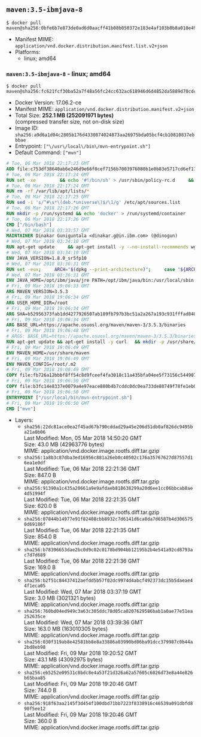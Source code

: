 ## `maven:3.5-ibmjava-8`

```console
$ docker pull maven@sha256:0bfe6b7e873de0ad6d0aacff41b08b050372e183e4af103b0b8a010e4985a0b2
```

-	Manifest MIME: `application/vnd.docker.distribution.manifest.list.v2+json`
-	Platforms:
	-	linux; amd64

### `maven:3.5-ibmjava-8` - linux; amd64

```console
$ docker pull maven@sha256:fc621fcf30ba52a7f48a56fc24cc632ac618946d6d4852da5889d70cdca4464d
```

-	Docker Version: 17.06.2-ce
-	Manifest MIME: `application/vnd.docker.distribution.manifest.v2+json`
-	Total Size: **252.1 MB (252091971 bytes)**  
	(compressed transfer size, not on-disk size)
-	Image ID: `sha256:a9d6a1d04c2805b176d4330874024873aa26975bda05bcf4cb10810837ebbbae`
-	Entrypoint: `["\/usr\/local\/bin\/mvn-entrypoint.sh"]`
-	Default Command: `["mvn"]`

```dockerfile
# Tue, 06 Mar 2018 22:17:23 GMT
ADD file:c753df38640ab6e246d9e66f0cef7156b7003976080b1e0b83e5717cd6ef1725 in / 
# Tue, 06 Mar 2018 22:17:24 GMT
RUN set -xe 		&& echo '#!/bin/sh' > /usr/sbin/policy-rc.d 	&& echo 'exit 101' >> /usr/sbin/policy-rc.d 	&& chmod +x /usr/sbin/policy-rc.d 		&& dpkg-divert --local --rename --add /sbin/initctl 	&& cp -a /usr/sbin/policy-rc.d /sbin/initctl 	&& sed -i 's/^exit.*/exit 0/' /sbin/initctl 		&& echo 'force-unsafe-io' > /etc/dpkg/dpkg.cfg.d/docker-apt-speedup 		&& echo 'DPkg::Post-Invoke { "rm -f /var/cache/apt/archives/*.deb /var/cache/apt/archives/partial/*.deb /var/cache/apt/*.bin || true"; };' > /etc/apt/apt.conf.d/docker-clean 	&& echo 'APT::Update::Post-Invoke { "rm -f /var/cache/apt/archives/*.deb /var/cache/apt/archives/partial/*.deb /var/cache/apt/*.bin || true"; };' >> /etc/apt/apt.conf.d/docker-clean 	&& echo 'Dir::Cache::pkgcache ""; Dir::Cache::srcpkgcache "";' >> /etc/apt/apt.conf.d/docker-clean 		&& echo 'Acquire::Languages "none";' > /etc/apt/apt.conf.d/docker-no-languages 		&& echo 'Acquire::GzipIndexes "true"; Acquire::CompressionTypes::Order:: "gz";' > /etc/apt/apt.conf.d/docker-gzip-indexes 		&& echo 'Apt::AutoRemove::SuggestsImportant "false";' > /etc/apt/apt.conf.d/docker-autoremove-suggests
# Tue, 06 Mar 2018 22:17:24 GMT
RUN rm -rf /var/lib/apt/lists/*
# Tue, 06 Mar 2018 22:17:25 GMT
RUN sed -i 's/^#\s*\(deb.*universe\)$/\1/g' /etc/apt/sources.list
# Tue, 06 Mar 2018 22:17:26 GMT
RUN mkdir -p /run/systemd && echo 'docker' > /run/systemd/container
# Tue, 06 Mar 2018 22:17:26 GMT
CMD ["/bin/bash"]
# Wed, 07 Mar 2018 03:33:57 GMT
MAINTAINER Dinakar Guniguntala <dinakar.g@in.ibm.com> (@dinogun)
# Wed, 07 Mar 2018 03:34:10 GMT
RUN apt-get update     && apt-get install -y --no-install-recommends wget ca-certificates     && rm -rf /var/lib/apt/lists/*
# Wed, 07 Mar 2018 03:34:10 GMT
ENV JAVA_VERSION=1.8.0_sr5fp10
# Wed, 07 Mar 2018 03:36:31 GMT
RUN set -eux;     ARCH="$(dpkg --print-architecture)";     case "${ARCH}" in        amd64|x86_64)          ESUM='59b9eb7ead4d552c07028a2f1aa84947d7cc73c0f21bd2213e8f12683bce32c5';          YML_FILE='sdk/linux/x86_64/index.yml';          ;;        i386)          ESUM='41aff429d032e4fa173d73730ac961c232abeaa79286cdb51c0a4a59982bdabc';          YML_FILE='sdk/linux/i386/index.yml';          ;;        ppc64el|ppc64le)          ESUM='a77acfbd5d4d3997b8ef849d7bf0ce559f1eeb43e130051b6ccdcb488e3d4556';          YML_FILE='sdk/linux/ppc64le/index.yml';          ;;        s390)          ESUM='55a24c33e0f94ff1e83ed259c6acc43a240659b43050992f44bc33ad4971aaa9';          YML_FILE='sdk/linux/s390/index.yml';          ;;        s390x)          ESUM='3fb233a571f85ec8246769801ddd62d9b8e9dfc1599367bbab580f76c7242d99';          YML_FILE='sdk/linux/s390x/index.yml';          ;;        *)          echo "Unsupported arch: ${ARCH}";          exit 1;          ;;     esac;     BASE_URL="https://public.dhe.ibm.com/ibmdl/export/pub/systems/cloud/runtimes/java/meta/";     wget -q -U UA_IBM_JAVA_Docker -O /tmp/index.yml ${BASE_URL}/${YML_FILE};     JAVA_URL=$(cat /tmp/index.yml | sed -n '/'${JAVA_VERSION}'/{n;p}' | sed -n 's/\s*uri:\s//p' | tr -d '\r');     wget -q -U UA_IBM_JAVA_Docker -O /tmp/ibm-java.bin ${JAVA_URL};     echo "${ESUM}  /tmp/ibm-java.bin" | sha256sum -c -;     echo "INSTALLER_UI=silent" > /tmp/response.properties;     echo "USER_INSTALL_DIR=/opt/ibm/java" >> /tmp/response.properties;     echo "LICENSE_ACCEPTED=TRUE" >> /tmp/response.properties;     mkdir -p /opt/ibm;     chmod +x /tmp/ibm-java.bin;     /tmp/ibm-java.bin -i silent -f /tmp/response.properties;     rm -f /tmp/response.properties;     rm -f /tmp/index.yml;     rm -f /tmp/ibm-java.bin;     cd /opt/ibm/java/jre/lib;     rm -rf icc;
# Wed, 07 Mar 2018 03:36:31 GMT
ENV JAVA_HOME=/opt/ibm/java/jre PATH=/opt/ibm/java/bin:/usr/local/sbin:/usr/local/bin:/usr/sbin:/usr/bin:/sbin:/bin
# Fri, 09 Mar 2018 19:06:33 GMT
ARG MAVEN_VERSION=3.5.3
# Fri, 09 Mar 2018 19:06:34 GMT
ARG USER_HOME_DIR=/root
# Fri, 09 Mar 2018 19:06:34 GMT
ARG SHA=b52956373fab1dd4277926507ab189fb797b3bc51a2a267a193c931fffad8408
# Fri, 09 Mar 2018 19:06:34 GMT
ARG BASE_URL=https://apache.osuosl.org/maven/maven-3/3.5.3/binaries
# Fri, 09 Mar 2018 19:06:48 GMT
# ARGS: BASE_URL=https://apache.osuosl.org/maven/maven-3/3.5.3/binaries MAVEN_VERSION=3.5.3 SHA=b52956373fab1dd4277926507ab189fb797b3bc51a2a267a193c931fffad8408 USER_HOME_DIR=/root
RUN apt-get update && apt-get install -y curl   && mkdir -p /usr/share/maven /usr/share/maven/ref   && curl -fsSL -o /tmp/apache-maven.tar.gz ${BASE_URL}/apache-maven-${MAVEN_VERSION}-bin.tar.gz   && echo "${SHA}  /tmp/apache-maven.tar.gz" | sha256sum -c -   && tar -xzf /tmp/apache-maven.tar.gz -C /usr/share/maven --strip-components=1   && rm -f /tmp/apache-maven.tar.gz   && ln -s /usr/share/maven/bin/mvn /usr/bin/mvn
# Fri, 09 Mar 2018 19:06:49 GMT
ENV MAVEN_HOME=/usr/share/maven
# Fri, 09 Mar 2018 19:06:49 GMT
ENV MAVEN_CONFIG=/root/.m2
# Fri, 09 Mar 2018 19:06:49 GMT
COPY file:fb726a12bbbf8ff54c8d9fceef4fa3018c11a435bfa04ee5f73156c544907861 in /usr/local/bin/mvn-entrypoint.sh 
# Fri, 09 Mar 2018 19:06:50 GMT
COPY file:b3fc14e8337e0079a4e97eace880b4b7cddc0dc0ea733de80749f78fe1eb089a in /usr/share/maven/ref/ 
# Fri, 09 Mar 2018 19:06:50 GMT
ENTRYPOINT ["/usr/local/bin/mvn-entrypoint.sh"]
# Fri, 09 Mar 2018 19:06:50 GMT
CMD ["mvn"]
```

-	Layers:
	-	`sha256:22dc81ace0ea2f45ad67b790cddad29a45e206d51db0af826dc9495ba21a0b06`  
		Last Modified: Mon, 05 Mar 2018 14:50:20 GMT  
		Size: 43.0 MB (42963776 bytes)  
		MIME: application/vnd.docker.image.rootfs.diff.tar.gzip
	-	`sha256:1a8b3c87dba3ed16956c881a26eb0c40502c176a35767627d87557d16ea1e0df`  
		Last Modified: Tue, 06 Mar 2018 22:21:36 GMT  
		Size: 847.0 B  
		MIME: application/vnd.docker.image.rootfs.diff.tar.gzip
	-	`sha256:91390a1c435a20661a9e9afdaeb818638299a20d6ee1cc06bbcab8ae4d51994f`  
		Last Modified: Tue, 06 Mar 2018 22:21:35 GMT  
		Size: 620.0 B  
		MIME: application/vnd.docker.image.rootfs.diff.tar.gzip
	-	`sha256:07844b14977e91f82408cbb8932c7d6141d6ca8da7d6587b4d3065750d69186f`  
		Last Modified: Tue, 06 Mar 2018 22:21:35 GMT  
		Size: 854.0 B  
		MIME: application/vnd.docker.image.rootfs.diff.tar.gzip
	-	`sha256:b78396653dae2bc0d9c02c0178bd904bb12195b2b4e541a92cd8793ac7d7d689`  
		Last Modified: Tue, 06 Mar 2018 22:21:36 GMT  
		Size: 169.0 B  
		MIME: application/vnd.docker.image.rootfs.diff.tar.gzip
	-	`sha256:b2f51c84437412aefdd5b57f02dc9974d4abcf492373dc15b5daeae44f1eca05`  
		Last Modified: Wed, 07 Mar 2018 03:37:19 GMT  
		Size: 3.0 MB (3021321 bytes)  
		MIME: application/vnd.docker.image.rootfs.diff.tar.gzip
	-	`sha256:760bd04ed949c3a63c305ddc78d05ca0207629586bab1a0ae77e51ea252635ce`  
		Last Modified: Wed, 07 Mar 2018 03:39:36 GMT  
		Size: 163.0 MB (163010305 bytes)  
		MIME: application/vnd.docker.image.rootfs.diff.tar.gzip
	-	`sha256:030f319ab8e42581bb8e8a33886a03990bd06ba91dcc379987c0b44a2bd8eb98`  
		Last Modified: Fri, 09 Mar 2018 19:20:52 GMT  
		Size: 43.1 MB (43092975 bytes)  
		MIME: application/vnd.docker.image.rootfs.diff.tar.gzip
	-	`sha256:eb5252e09531c8bdc8e4a53f21d326a62a57605c6026d73e8a44e826b65baa85`  
		Last Modified: Fri, 09 Mar 2018 19:20:46 GMT  
		Size: 744.0 B  
		MIME: application/vnd.docker.image.rootfs.diff.tar.gzip
	-	`sha256:918f63aa2145f3d454f100dbd71bb7223f8338916c46539a091dbfd890f5ee12`  
		Last Modified: Fri, 09 Mar 2018 19:20:46 GMT  
		Size: 360.0 B  
		MIME: application/vnd.docker.image.rootfs.diff.tar.gzip
